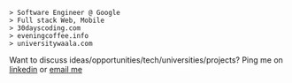 ```
> Software Engineer @ Google
> Full stack Web, Mobile
> 30dayscoding.com
> eveningcoffee.info
> universitywaala.com
```

Want to discuss ideas/opportunities/tech/universities/projects? 
Ping me on [linkedin](https://www.linkedin.com/in/aryansingh2/) or [email me](aspiringaryan@gmail.com)
